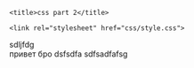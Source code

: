 <!DOCTYPE html>

<html lang="ru">
<head>

	<title>css part 2</title>

	<link rel="stylesheet" href="css/style.css">

<meta http-equiv="Content-type" content = "text/html; charset=UTF=8"/> 
</head>


<body>
	<div class="block"> sdljfdg
	</div>
	привет бро dsfsdfa 
	sdfsadfafsg
</body>
</html> 